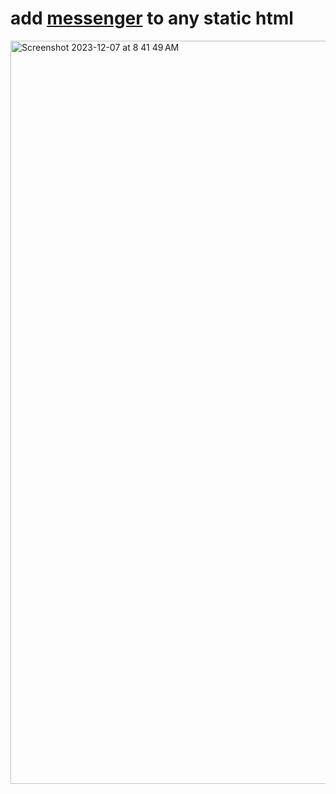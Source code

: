 # add <a href="https://clock.sudo-self.com">messenger</a> to any static html
<img width="1189" alt="Screenshot 2023-12-07 at 8 41 49 AM" src="https://github.com/sudo-self/messenger/assets/119916323/ed61b454-29ce-48d1-9ff5-966bb1f8553b">
